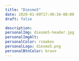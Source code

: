 ```yaml
---
title: "Diesmo5"
date: 2020-01-09T17:49:34-08:00
draft: false

description: 
personalImg: diesmo5-header.jpg
personalImgAlt:
personalColor: rcmakes
personalLogo: diesmo5.png
personalBtnColor: bravo
---
```


